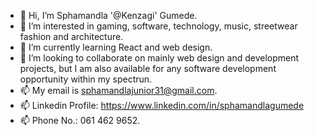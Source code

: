 - 👋 Hi, I’m Sphamandla '@Kenzagi' Gumede.
- 👀 I’m interested in gaming, software, technology, music, streetwear fashion and architecture.
- 🌱 I’m currently learning React and web design.
- 💞️ I’m looking to collaborate on mainly web design and development projects, but I am also available for any software development opportunity within my spectrun.
- 📫 My email is sphamandlajunior31@gmail.com.
- 📫 Linkedin Profile: https://www.linkedin.com/in/sphamandlagumede
- 📫 Phone No.: 061 462 9652.

<!---
Kenzagi/Kenzagi is a ✨ special ✨ repository because its `README.md` (this file) appears on your GitHub profile.
You can click the Preview link to take a look at your changes.
--->
